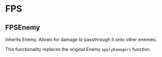 # FPS
## FPSEnemy
Inherits Enemy. Allows for damage to passthrough it onto other enemies.

This functionality replaces the original Enemy `applyDamagers` function.

